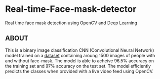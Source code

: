 # Real-time-Face-mask-detector
Real time face mask detection using OpenCV and Deep Learning

## ABOUT
This is a binary image classification CNN (Convolutional Neural Network) model trained on a [dataset](https://data-flair.training/blogs/download-face-mask-data/) containing aroung 1500 images of people with and without face-mask. The model is able to acheive 96.5% accuracy on the training set and 97% accuracy on the test set. The model efficiently predicts the classes when provided with a live video feed using OpenCV.
